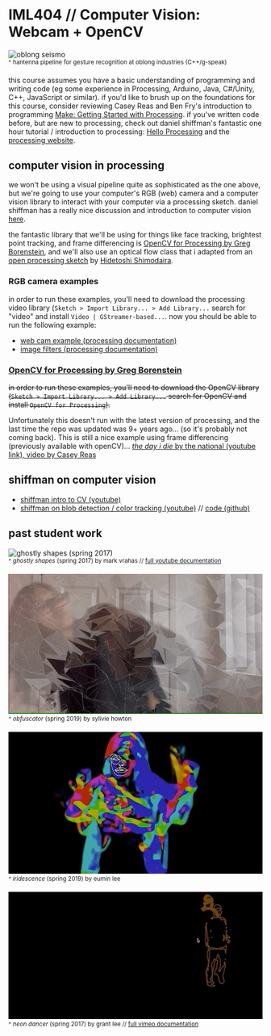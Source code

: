 # IML404 // Computer Vision: Webcam + OpenCV

![oblong seismo](https://github.com/johnbcarpenter/USC_IML404_IMAGES/blob/master/images/seismo-gesture.gif)  
<sup>^ hantenna pipeline for gesture recognition at oblong industries (C++/g-speak)</sup>

this course assumes you have a basic understanding of programming and writing code (eg some experience in Processing, Arduino, Java, C#/Unity, C++, JavaScript or similar). if you'd like to brush up on the foundations for this course, consider reviewing Casey Reas and Ben Fry's introduction to programming [Make: Getting Started with Processing](http://shop.oreilly.com/product/0636920000570.do). if you've written code before, but are new to processing, check out daniel shiffman's fantastic one hour tutorial / introduction to processing: [Hello Processing](http://hello.processing.org) and the [processing website](http://processing.org).

## computer vision in processing
we won't be using a visual pipeline quite as sophisticated as the one above, but we're going to use your computer's RGB (web) camera and a computer vision library to interact with your computer via a processing sketch.  daniel shiffman has a really nice discussion and introduction to computer vision [here](https://www.youtube.com/watch?v=h8tk0hmWB44).

the fantastic library that we'll be using for things like face tracking, brightest point tracking, and frame differencing is [OpenCV for Processing by Greg Borenstein](https://github.com/atduskgreg/opencv-processing), and we'll also use an optical flow class that i adapted from an [open processing sketch](https://www.openprocessing.org/sketch/10435/) by [Hidetoshi Shimodaira](https://vimeo.com/12629933).

### RGB camera examples
in order to run these examples, you'll need to download the processing video library (`Sketch > Import Library... > Add Library...` search for "video" and install `Video | GStreamer-based...`.  now you should be able to run the following example:

- [web cam example (processing documentation)](https://github.com/johnbcarpenter/USC_IML404/tree/master/RGB_CAMERA/Webcam)
- [image filters (processing documentation)](https://www.processing.org/reference/filter_.html)

### [OpenCV for Processing by Greg Borenstein](https://github.com/atduskgreg/opencv-processing)
~~in order to run these examples, you'll need to download the OpenCV library (`Sketch > Import Library... > Add Library...`  search for OpenCV and install `OpenCV for Processing`).~~

Unfortunately this doesn't run with the latest version of processing, and the last time the repo was updated was 9+ years ago... (so it's probably not coming back).  This is still a nice example using frame differencing (previously available with openCV)...
[_the day i die_ by the national (youtube link), video by Casey Reas](https://www.youtube.com/watch?v=GwZvip416NU)  

## shiffman on computer vision
- [shiffman intro to CV (youtube)](https://www.youtube.com/watch?v=h8tk0hmWB44)
- [shiffman on blob detection / color tracking (youtube)](https://www.youtube.com/watch?v=ce-2l2wRqO8) // [code (github)](https://github.com/CodingTrain/website/tree/3640cedf9f696402fafe51dae4de998a1ab3ef17/Tutorials/Processing/11_video)

## past student work

![ghostly shapes (spring 2017)](https://github.com/johnbcarpenter/USC_IML404_IMAGES/blob/master/images/ghostly-shapes-spring17.gif)  
<sup>^ _ghostly shapes_ (spring 2017) by mark vrahas // [full youtube documentation](https://www.youtube.com/watch?v=6qYEf4AhuUI)</sup>

![sylivie howton (spring 2019)](https://github.com/johnbcarpenter/USC_IML404_IMAGES/blob/master/images/sylvie-howton-obfuscator-2019.gif)  
<sup>^ _obfuscator_ (spring 2019) by sylivie howton</sup>

![eumin lee (spring 2019)](https://github.com/johnbcarpenter/USC_IML404_IMAGES/blob/master/images/eumin-lee-iridescence-2019.gif)  
<sup>^ _iridescence_ (spring 2019) by eumin lee</sup>

![neon dancer (spring 2017)](https://github.com/johnbcarpenter/USC_IML404_IMAGES/blob/master/images/neon-dancer-spring17.gif)  
<sup>^ _neon dancer_ (spring 2017) by grant lee // [full vimeo documentation](https://vimeo.com/207423025)</sup>
